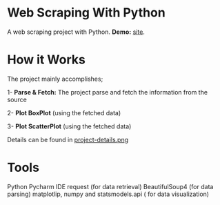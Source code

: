 # Web Scraping With Python
A web scraping project with Python.
**Demo:** [site](https://youtu.be/mSIS5HtdW70).  

# How it Works
The project mainly accomplishes;

1- **Parse & Fetch:** The project parse and fetch the information from the source

2- **Plot BoxPlot** (using the fetched data)

3- **Plot ScatterPlot** (using the fetched data)

Details can be found in [project-details.png](project-details.png) 


# Tools
Python
Pycharm IDE
request (for data retrieval)
BeautifulSoup4 (for data parsing)
matplotlip, numpy and statsmodels.api ( for data visualization)
